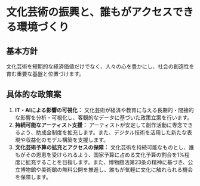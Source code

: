 # 文化芸術の振興と、誰もがアクセスできる環境づくり

## 基本方針
文化芸術を短期的な経済価値だけでなく、人々の心を豊かにし、社会の創造性を育む重要な基盤と位置づけます。

## 具体的な政策案
1.  **IT・AIによる影響の可視化：** 文化芸術が経済や教育に与える長期的・間接的な影響を分析・可視化し、客観的なデータに基づいた政策立案を行います。
2.  **持続可能なアーティスト支援：** アーティストが安定して創作活動に専念できるよう、助成金制度を拡充します。また、デジタル技術を活用した新たな表現や収益化のモデル構築を支援します。
3.  **文化芸術予算の拡充とアクセスの保障：**
    文化芸術を持続可能なものとし、誰もがその恩恵を受けられるよう、国家予算に占める文化予算の割合を1%程度に拡充することを目指します。また、博物館法第23条の精神に基づき、公立博物館や美術館の無料公開を推進し、誰もが気軽に文化に触れられる機会を保障します。